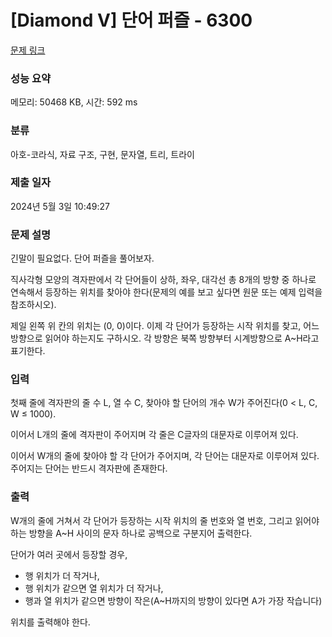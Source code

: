 # [Diamond V] 단어 퍼즐 - 6300 

[문제 링크](https://www.acmicpc.net/problem/6300) 

### 성능 요약

메모리: 50468 KB, 시간: 592 ms

### 분류

아호-코라식, 자료 구조, 구현, 문자열, 트리, 트라이

### 제출 일자

2024년 5월 3일 10:49:27

### 문제 설명

<p>긴말이 필요없다. 단어 퍼즐을 풀어보자.</p>

<p>직사각형 모양의 격자판에서  각 단어들이 상하, 좌우, 대각선 총 8개의 방향 중 하나로 연속해서 등장하는 위치를 찾아야 한다(문제의 예를 보고 싶다면 원문 또는 예제 입력을 참조하시오).</p>

<p>제일 왼쪽 위 칸의 위치는 (0, 0)이다. 이제 각 단어가 등장하는 시작 위치를 찾고, 어느 방향으로 읽어야 하는지도 구하시오. 각 방향은 북쪽 방향부터 시계방향으로 A~H라고 표기한다.</p>

### 입력 

 <p>첫째 줄에 격자판의 줄 수 L, 열 수 C, 찾아야 할 단어의 개수 W가 주어진다(0 < L, C, W ≤ 1000).</p>

<p>이어서 L개의 줄에 격자판이 주어지며 각 줄은 C글자의 대문자로 이루어져 있다.</p>

<p>이어서 W개의 줄에 찾아야 할 각 단어가 주어지며, 각 단어는 대문자로 이루어져 있다. 주어지는 단어는 반드시 격자판에 존재한다.</p>

### 출력 

 <p>W개의 줄에 거쳐서 각 단어가 등장하는 시작 위치의 줄 번호와 열 번호, 그리고 읽어야 하는 방향을 A~H 사이의 문자 하나로 공백으로 구분지어 출력한다.</p>

<p>단어가 여러 곳에서 등장할 경우,</p>

<ul>
	<li>행 위치가 더 작거나,</li>
	<li>행 위치가 같으면 열 위치가 더 작거나,</li>
	<li>행과 열 위치가 같으면 방향이 작은(A~H까지의 방향이 있다면 A가 가장 작습니다)</li>
</ul>

<p>위치를 출력해야 한다.</p>

